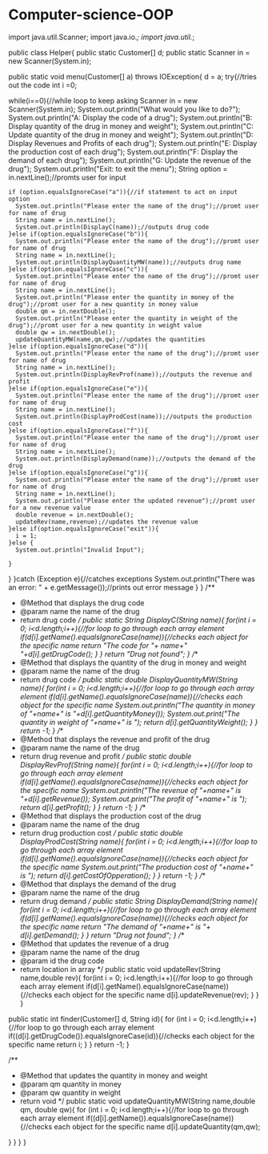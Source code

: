 Computer-science-OOP
====================

import java.util.Scanner;
import java.io.*;
import java.util.*;

public class Helper{
  public static Customer[] d;
  public static Scanner in = new Scanner(System.in);
  
  public static void menu(Customer[] a) throws IOException{
    d = a;
    try{//tries out the code
    int i =0;
  
  while(i==0){//while loop to keep asking 
  Scanner in = new Scanner(System.in);
  System.out.println("What would you like to do?");
  System.out.println("A: Display the code of a drug");
  System.out.println("B: Display quantity of the drug in money and weight");
  System.out.println("C: Update quantity of the drug in money and weight");
  System.out.println("D: Display Revenues and Profits of each drug");
  System.out.println("E: Display the production cost of each drug");
  System.out.println("F: Display the demand of each drug");
  System.out.println("G: Update the revenue of the drug");
  System.out.println("Exit: to exit the menu");
  String option = in.nextLine();//promts user for input
  
    if (option.equalsIgnoreCase("a")){//if statement to act on input option
      System.out.println("Please enter the name of the drug");//promt user for name of drug
      String name = in.nextLine();                                                   
      System.out.println(DisplayC(name));//outputs drug code
    }else if(option.equalsIgnoreCase("b")){
      System.out.println("Please enter the name of the drug");//promt user for name of drug
      String name = in.nextLine();                              
      System.out.println(DisplayQuantityMW(name));//outputs drug name
    }else if(option.equalsIgnoreCase("c")){
      System.out.println("Please enter the name of the drug");//promt user for name of drug
      String name = in.nextLine(); 
      System.out.println("Please enter the quantity in money of the drug");//promt user for a new quantity in money value
      double qm = in.nextDouble();
      System.out.println("Please enter the quantity in weight of the drug");//promt user for a new quantity in weight value
      double qw = in.nextDouble();
      updateQuantityMW(name,qm,qw);//updates the quantities
    }else if(option.equalsIgnoreCase("d")){
      System.out.println("Please enter the name of the drug");//promt user for name of drug
      String name = in.nextLine();                           
      System.out.println(DisplayRevProf(name));//outputs the revenue and profit
    }else if(option.equalsIgnoreCase("e")){
      System.out.println("Please enter the name of the drug");//promt user for name of drug
      String name = in.nextLine();                           
      System.out.println(DisplayProdCost(name));//outputs the production cost
    }else if(option.equalsIgnoreCase("f")){
      System.out.println("Please enter the name of the drug");//promt user for name of drug
      String name = in.nextLine();                           
      System.out.println(DisplayDemand(name));//outputs the demand of the drug
    }else if(option.equalsIgnoreCase("g")){
      System.out.println("Please enter the name of the drug");//promt user for name of drug
      String name = in.nextLine();  
      System.out.println("Please enter the updated revenue");//promt user for a new revenue value
      double revenue = in.nextDouble();
      updateRev(name,revenue);//updates the revenue value
    }else if(option.equalsIgnoreCase("exit")){
      i = 1;
    }else {
      System.out.println("Invalid Input");
       
    }
  }
    }catch (Exception e){//catches exceptions
      System.out.println("There was an error: " + e.getMessage());//prints out error message
    }
  }
  /**
   * @Method that displays the drug code
   * @param name the name of the drug
   * return drug code
   */
  public static String DisplayC(String name){
    for(int i = 0; i<d.length;i++){//for loop to go through each array element
    if(d[i].getName().equalsIgnoreCase(name)){//checks each object for the specific name
      return "The code for "+ name+" "+d[i].getDrugCode();
    }
  }
    return "Drug not found";
  }
  /**
   * @Method that displays the quantity of the drug in money and weight
   * @param name the name of the drug
   * return drug code
   */
  public static double DisplayQuantityMW(String name){
     for(int i = 0; i<d.length;i++){//for loop to go through each array element
    if(d[i].getName().equalsIgnoreCase(name)){//checks each object for the specific name
      System.out.println("The quantity in money of "+name+" is "+d[i].getQuantityMoney());
      System.out.print("The quantity in weight of "+name+" is ");
      return d[i].getQuantityWeight();
    }
  }
     return -1;
  }
  /**
   * @Method that displays the revenue and profit of the drug
   * @param name the name of the drug
   * return drug revenue and profit
   */
  public static double DisplayRevProf(String name){
    for(int i = 0; i<d.length;i++){//for loop to go through each array element
    if(d[i].getName().equalsIgnoreCase(name)){//checks each object for the specific name
      System.out.println("The revenue of "+name+" is "+d[i].getRevenue());
      System.out.print("The profit of "+name+" is ");
      return d[i].getProfit();
    }
  }
    return -1;
  }
  /**
   * @Method that displays the production cost of the drug
   * @param name the name of the drug
   * return drug production cost
   */
  public static double DisplayProdCost(String name){
    for(int i = 0; i<d.length;i++){//for loop to go through each array element
    if(d[i].getName().equalsIgnoreCase(name)){//checks each object for the specific name
      System.out.print("The production cost of "+name+" is ");
      return d[i].getCostOfOpperation();
    }
  }
    return -1;
  }
  /**
   * @Method that displays the demand of the drug
   * @param name the name of the drug
   * return drug demand
   */
  public static String DisplayDemand(String name){
    for(int i = 0; i<d.length;i++){//for loop to go through each array element
    if(d[i].getName().equalsIgnoreCase(name)){//checks each object for the specific name
      return "The demand of "+name+" is "+ d[i].getDemand();
    }
  }
    return "Drug not found";
  }
  /**
   * @Method that updates the revenue of a drug
   * @param name the name of the drug
   * @param id the drug code
   * return location in array
   */
  public static void updateRev(String name,double rev){
    for(int i = 0; i<d.length;i++){//for loop to go through each array element
    if(d[i].getName().equalsIgnoreCase(name)){//checks each object for the specific name
      d[i].updateRevenue(rev);
    }
  }
  }
  
   public static int finder(Customer[] d, String id){
    for (int i = 0; i<d.length;i++){//for loop to go through each array element
      if((d[i].getDrugCode()).equalsIgnoreCase(id)){//checks each object for the specific name
        return i;
      }
  }
     return -1;
  }
   
   /**
   * @Method that updates the quantity in money and weight 
   * @param qm quantity in money
   * @param qw quantity in weight
   * return void
   */
  public static void updateQuantityMW(String name,double qm, double qw){
    for (int i = 0; i<d.length;i++){//for loop to go through each array element
      if((d[i].getName()).equalsIgnoreCase(name)){//checks each object for the specific name
        d[i].updateQuantity(qm,qw);

  }
    }
  }
}
   
   
